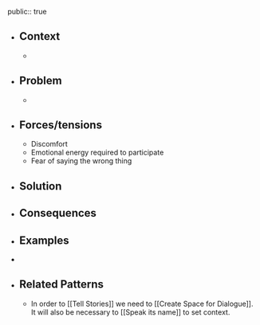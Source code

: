 public:: true

- ## Context
	-
- ## Problem
	-
- ## Forces/tensions
	- Discomfort
	- Emotional energy required to participate
	- Fear of saying the wrong thing
- ## Solution
- ## Consequences
- ## Examples
-
- ## Related Patterns
	- In order to [[Tell Stories]] we need to [[Create Space for Dialogue]]. It will also be necessary to [[Speak its name]] to set context.